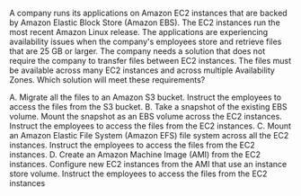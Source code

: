 A company runs its applications on Amazon EC2 instances that are backed by Amazon Elastic Block Store (Amazon EBS). The EC2 instances run the most recent Amazon Linux release. The applications are experiencing availability issues when the company's employees store and retrieve files that are 25 GB or larger. The company needs a solution that does not require the company to transfer files between EC2 instances. The files must be available across many EC2 instances and across multiple Availability Zones. Which solution will meet these requirements? 

A. Migrate all the files to an Amazon S3 bucket. Instruct the employees to access the files from the S3 bucket. 
B. Take a snapshot of the existing EBS volume. Mount the snapshot as an EBS volume across the EC2 instances. Instruct the employees to access the files from the EC2 instances. 
C. Mount an Amazon Elastic File System (Amazon EFS) file system across all the EC2 instances. Instruct the employees to access the files from the EC2 instances. 
D. Create an Amazon Machine Image (AMI) from the EC2 instances. Configure new EC2 instances from the AMI that use an instance store volume. Instruct the employees to access the files from the EC2 instances